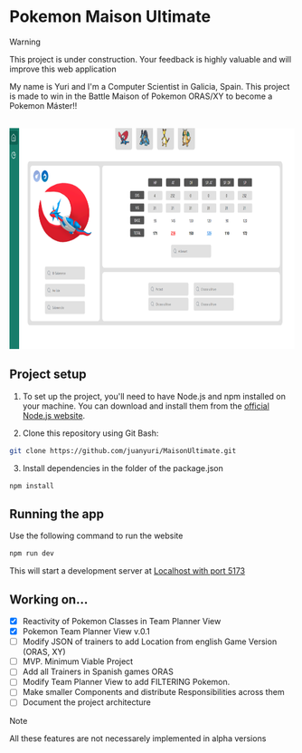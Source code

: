 # Pokemon Maison Ultimate
> [!WARNING]
> This project is under construction. Your feedback is highly valuable and will improve this web application


My name is Yuri and I'm a Computer Scientist in Galicia, Spain. This project is made to win in the Battle Maison of Pokemon ORAS/XY to become a Pokemon Máster!!


<br> 
<div style="text-align:center" align="center">
  <img src="./img/snapshot_4_November.png" width="800" height="390"  />
</div>

## Project setup

1. To set up the project, you'll need to have Node.js and npm installed on your machine. You can download and install them from the [official Node.js website](https://nodejs.org/).

2. Clone this repository using Git Bash:

```bash
git clone https://github.com/juanyuri/MaisonUltimate.git
```

3. Install dependencies in the folder of the package.json
```bash
npm install
```

## Running the app

Use the following command to run the website

```bash
npm run dev
```

This will start a development server at <a href="http://localhost:5173" target="_blank">Localhost with port 5173</a>


## Working on...

- [x] Reactivity of Pokemon Classes in Team Planner View
- [x] Pokemon Team Planner View v.0.1
- [ ] Modify JSON of trainers to add Location from english Game Version (ORAS, XY)
- [ ] MVP. Minimum Viable Project
- [ ] Add all Trainers in Spanish games ORAS
- [ ] Modify Team Planner View to add FILTERING Pokemon.
- [ ] Make smaller Components and distribute Responsibilities across them
- [ ] Document the project architecture

> [!NOTE]
> All these features are not necessarely implemented in alpha versions
